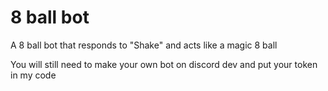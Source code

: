 # 8 ball bot
 A 8 ball bot that responds to "Shake" and acts like a magic 8 ball

You will still need to make your own bot on discord dev and put your token in my code
